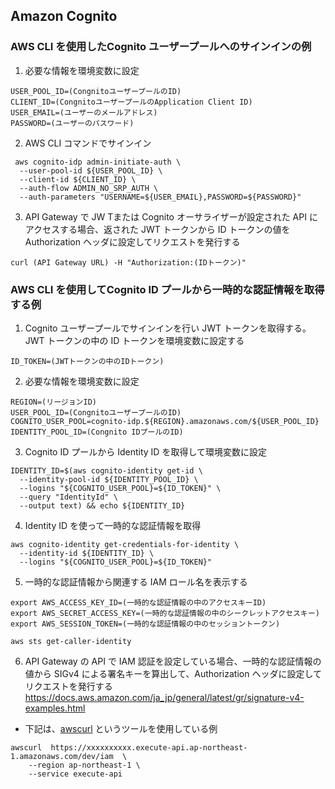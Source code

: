 ## Amazon Cognito
### AWS CLI を使用したCognito ユーザープールへのサインインの例

1. 必要な情報を環境変数に設定

```
USER_POOL_ID=(CongnitoユーザープールのID)
CLIENT_ID=(CongnitoユーザープールのApplication Client ID)
USER_EMAIL=(ユーザーのメールアドレス)
PASSWORD=(ユーザーのパスワード)
```

2. AWS CLI コマンドでサインイン

```
 aws cognito-idp admin-initiate-auth \
  --user-pool-id ${USER_POOL_ID} \
  --client-id ${CLIENT_ID} \
  --auth-flow ADMIN_NO_SRP_AUTH \
  --auth-parameters "USERNAME=${USER_EMAIL},PASSWORD=${PASSWORD}"
```

3. API Gateway で JW Tまたは Cognito オーサライザーが設定された API にアクセスする場合、返された JWT トークンから ID トークンの値を Authorization ヘッダに設定してリクエストを発行する

```
curl (API Gateway URL) -H "Authorization:(IDトークン)"
```


### AWS CLI を使用してCognito ID プールから一時的な認証情報を取得する例

1. Cognito ユーザープールでサインインを行い JWT トークンを取得する。JWT トークンの中の ID トークンを環境変数に設定する

```
ID_TOKEN=(JWTトークンの中のIDトークン)
```

2. 必要な情報を環境変数に設定

```
REGION=(リージョンID)
USER_POOL_ID=(CongnitoユーザープールのID)
COGNITO_USER_POOL=cognito-idp.${REGION}.amazonaws.com/${USER_POOL_ID}
IDENTITY_POOL_ID=(Congnito IDプールのID)
```

3. Cognito ID プールから Identity ID を取得して環境変数に設定

```
IDENTITY_ID=$(aws cognito-identity get-id \
  --identity-pool-id ${IDENTITY_POOL_ID} \
  --logins "${COGNITO_USER_POOL}=${ID_TOKEN}" \
  --query "IdentityId" \
  --output text) && echo ${IDENTITY_ID}
```

4. Identity ID を使って一時的な認証情報を取得

```
aws cognito-identity get-credentials-for-identity \
  --identity-id ${IDENTITY_ID} \
  --logins "${COGNITO_USER_POOL}=${ID_TOKEN}"
```

5. 一時的な認証情報から関連する IAM ロール名を表示する

```
export AWS_ACCESS_KEY_ID=(一時的な認証情報の中のアクセスキーID)
export AWS_SECRET_ACCESS_KEY=(一時的な認証情報の中のシークレットアクセスキー)
export AWS_SESSION_TOKEN=(一時的な認証情報の中のセッショントークン)

aws sts get-caller-identity 
```
6. API Gateway の API で IAM 認証を設定している場合、一時的な認証情報の値から SIGv4 による署名キーを算出して、Authorization ヘッダに設定してリクエストを発行する
https://docs.aws.amazon.com/ja_jp/general/latest/gr/signature-v4-examples.html

- 下記は、[awscurl](https://github.com/okigan/awscurl) というツールを使用している例
```
awscurl  https://xxxxxxxxxx.execute-api.ap-northeast-1.amazonaws.com/dev/iam  \
    --region ap-northeast-1 \
    --service execute-api
```



